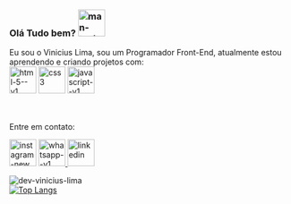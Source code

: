 ### Olá Tudo bem? <img width="48" height="48" src="https://img.icons8.com/emoji/48/man-technologyst.png" alt="man-technologyst"/>

Eu sou o Vinicius Lima, sou um Programador Front-End, atualmente estou aprendendo e criando projetos com: <br/>
<img width="48" height="48" src="https://img.icons8.com/color/48/html-5--v1.png" alt="html-5--v1"/>
<img width="48" height="48" src="https://img.icons8.com/color/48/css3.png" alt="css3"/>
<img width="48" height="48" src="https://img.icons8.com/color/48/javascript--v1.png" alt="javascript--v1"/><br/> <br/> <br/>

Entre em contato:<br/>

<a href="https://www.instagram.com/viniciuslimaof"><img width="48" height="48" src="https://img.icons8.com/fluency/48/instagram-new.png" alt="instagram-new"/></a>
<a href = "https://wa.me/5592985051739"><img width="48" height="48" src="https://img.icons8.com/color/48/whatsapp--v1.png" alt="whatsapp--v1"/>
<a href = "https://www.linkedin.com/in/vinicius-lima-83b427223/"><img width="48" height="48" src="https://img.icons8.com/fluency/48/linkedin.png" alt="linkedin"/> </a> <br/>



![dev-vinicius-lima](https://github-readme-stats.vercel.app/api?username=dev-vinicius-lima&show_icons=true&theme=dracula) <br/>
[![Top Langs](https://github-readme-stats.vercel.app/api/top-langs/?username=dev-vinicius-lima)](https://github.com/dev-vinicius-lima/github-readme-stats)



